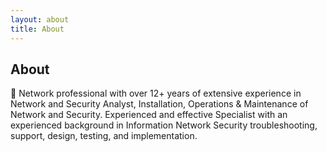 ```yaml
---
layout: about
title: About
---
```


## About

	Network professional with over 12+ years of extensive experience in Network and Security Analyst, Installation, Operations & Maintenance of Network and Security. Experienced and effective Specialist with an experienced background in Information Network Security troubleshooting, support, design, testing, and implementation.
